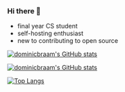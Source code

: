 ### Hi there 👋

<!--
**dominicbraam/dominicbraam** is a ✨ _special_ ✨ repository because its `README.md` (this file) appears on your GitHub profile.

Here are some ideas to get you started:

- 🔭 I’m currently working on ...
- 🌱 I’m currently learning ...
- 👯 I’m looking to collaborate on ...
- 🤔 I’m looking for help with ...
- 💬 Ask me about ...
- 📫 How to reach me: ...
- 😄 Pronouns: ...
- ⚡ Fun fact: ...
-->

- final year CS student
- self-hosting enthusiast
- new to contributing to open source

[![dominicbraam's GitHub stats](https://github-readme-stats.vercel.app/api?username=dominicbraam&theme=onedark&count_private=true)](https://github.com/anuraghazra/github-readme-stats)

[![dominicbraam's GitHub stats](https://github-readme-stats.vercel.app/api?username=dominicbraam&theme=onedark&count_private=true)](https://github-readme-stats.vercel.app/api?username=dominicbraam&theme=onedark&count_private=true)

[![Top Langs](https://github-readme-stats.vercel.app/api/top-langs/?username=dominicbraam&layout=compact&theme=onedark)](https://github.com/anuraghazra/github-readme-stats)
